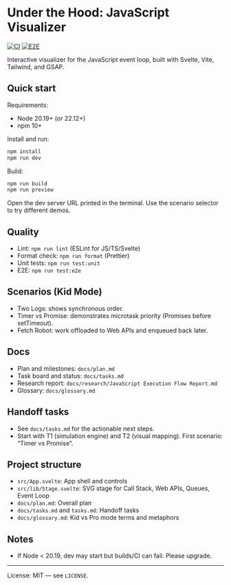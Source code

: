 # Under the Hood: JavaScript Visualizer

[![CI](https://github.com/mnaimfaizy/under-the-hood/actions/workflows/ci.yml/badge.svg)](https://github.com/mnaimfaizy/under-the-hood/actions/workflows/ci.yml)
[![E2E](https://github.com/mnaimfaizy/under-the-hood/actions/workflows/e2e.yml/badge.svg)](https://github.com/mnaimfaizy/under-the-hood/actions/workflows/e2e.yml)

Interactive visualizer for the JavaScript event loop, built with Svelte, Vite, Tailwind, and GSAP.

## Quick start

Requirements:

- Node 20.19+ (or 22.12+)
- npm 10+

Install and run:

```bash
npm install
npm run dev
```

Build:

```bash
npm run build
npm run preview
```

Open the dev server URL printed in the terminal. Use the scenario selector to try different demos.

## Quality

- Lint: `npm run lint` (ESLint for JS/TS/Svelte)
- Format check: `npm run format` (Prettier)
- Unit tests: `npm run test:unit`
- E2E: `npm run test:e2e`

## Scenarios (Kid Mode)

- Two Logs: shows synchronous order.
- Timer vs Promise: demonstrates microtask priority (Promises before setTimeout).
- Fetch Robot: work offloaded to Web APIs and enqueued back later.

## Docs

- Plan and milestones: `docs/plan.md`
- Task board and status: `docs/tasks.md`
- Research report: `docs/research/JavaScript Execution Flow Report.md`
- Glossary: `docs/glossary.md`

## Handoff tasks

- See `docs/tasks.md` for the actionable next steps.
- Start with T1 (simulation engine) and T2 (visual mapping). First scenario: “Timer vs Promise”.

## Project structure

- `src/App.svelte`: App shell and controls
- `src/lib/Stage.svelte`: SVG stage for Call Stack, Web APIs, Queues, Event Loop
- `docs/plan.md`: Overall plan
- `docs/tasks.md` and `tasks.md`: Handoff tasks
- `docs/glossary.md`: Kid vs Pro mode terms and metaphors

## Notes

- If Node < 20.19, dev may start but builds/CI can fail. Please upgrade.

---

License: MIT — see `LICENSE`.
